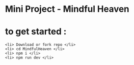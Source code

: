 # Mini Project - Mindful Heaven

# to get started :
    <li> Download or fork repo </li>
    <li> cd MindfulHeaven </li>
    <li> npm i </li>
    <li> npm run dev </li>